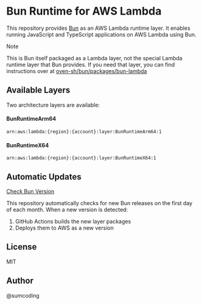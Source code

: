 # Bun Runtime for AWS Lambda

This repository provides [Bun](https://bun.sh/) as an AWS Lambda runtime layer. It enables running JavaScript and TypeScript applications on AWS Lambda using Bun.

> [!NOTE]
> This is Bun itself packaged as a Lambda layer, not the special Lambda runtime layer that Bun provides. If you need that layer, you can find instructions over at [oven-sh/bun/packages/bun-lambda](https://github.com/oven-sh/bun/tree/main/packages/bun-lambda)

## Available Layers

Two architecture layers are available:

#### BunRuntimeArm64
`arn:aws:lambda:{region}:{account}:layer:BunRuntimeArm64:1`

#### BunRuntimeX64 
`arn:aws:lambda:{region}:{account}:layer:BunRuntimeX64:1`

## Automatic Updates

[Check Bun Version](https://github.com/sumcoding/bun-runtime/actions/workflows/check-bun-version.yml)

This repository automatically checks for new Bun releases on the first day of each month. When a new version is detected:

1. GitHub Actions builds the new layer packages
2. Deploys them to AWS as a new version

## License

MIT

## Author 
@sumcoding
